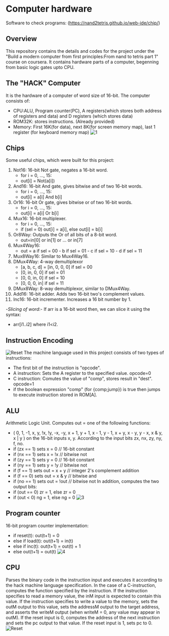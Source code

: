 # Computer hardware
Software to check programs: (https://nand2tetris.github.io/web-ide/chip/)
## Overview
 This repository contains the details and codes for the project under the "Build a modern computer from first principles:From nand to tetris part 1" course on coursera. It contains hardware parts of a computer, begenning from basic logic gates upto CPU.
## The "HACK" Computer
It is the hardware of a computer of word size of 16-bit. The computer consists of: 
- CPU:ALU, Program counter(PC), A registers(which stores both address of registers and data) and D registers (which stores data)
- ROM32K: stores instructions. (Already provided)
- Memory: First 16K(for data), next 8K(for screen memory map), last 1 register (for keyboard memory map)
![1](https://github.com/user-attachments/assets/e65801a4-c970-47b3-ad0b-c0a70588cdfc)
## Chips
Some useful chips, which were built for this project:
1. Not16: 16-bit Not gate, negates a 16-bit word.
   - for i = 0, ..., 15:
   - out[i] = Not(a[i])
2. And16: 16-bit And gate, gives bitwise and of two 16-bit words.
   - for i = 0, ..., 15:
   - out[i] = a[i] And b[i]
3. Or16: 16-bit Or gate, gives bitwise or of two 16-bit words.
   - for i = 0, ..., 15:
   - out[i] = a[i] Or b[i]
4. Mux16: 16-bit multiplexer.
   - for i = 0, ..., 15:
   - if (sel = 0) out[i] = a[i], else out[i] = b[i]
6. Or8Way: Outputs the Or of all bits of a 8-bit word.
   - out=in[0] or in[1] or ... or in[7]
7. Mux4Way16:
   - out = a if sel = 00
         - b if sel = 01
         - c if sel = 10
         - d if sel = 11
8. Mux8Way16: Similar to Mux4Way16.
9. DMux4Way: 4-way demultiplexor
   - [a, b, c, d] = [in, 0, 0, 0] if sel = 00
   - [0, in, 0, 0] if sel = 01
   - [0, 0, in, 0] if sel = 10
   - [0, 0, 0, in] if sel = 11
10. DMux8Way: 8-way demultiplexor, similar to DMux4Way.
11. Add16: 16-bit adder. Adds two 16-bit two's complement values.
12. Inc16: 16-bit incrementer. Increases a 16 bit number by 1.

-*Slicing of word*:-
If arr is a 16-bit word then, we can slice it using the syntax:
- arr[i1..i2] where i1<i2.
## Instruction Encoding
![Reset](https://github.com/user-attachments/assets/81ec92cd-86d6-4020-a0a6-69071baacfa6)
The machine language used in this project consists of two types of instructions:
- The first bit of the instruction is "opcode".
- A instruction: Sets the A register to the specified value. opcode=0
- C instruction: Comutes the value of "comp", stores result in "dest". opcode=1
- if the boolean expression "comp" (for {comp;jump}) is true then jumps to execute instruction stored in ROM[A].
## ALU
Arithmetic Logic Unit. Computes out = one of the following functions:
- ( 0, 1, -1, x, y, !x, !y, -x, -y, x + 1, y + 1, x - 1, y - 1, x + y, x - y, y - x, x & y, x | y ) on the 16-bit inputs x, y.
According to the input bits zx, nx, zy, ny, f, no.
- if (zx == 1) sets x = 0        // 16-bit constant
- if (nx == 1) sets x = !x       // bitwise not
- if (zy == 1) sets y = 0        // 16-bit constant
- if (ny == 1) sets y = !y       // bitwise not
- if (f == 1)  sets out = x + y  // integer 2's complement addition
- if (f == 0)  sets out = x & y  // bitwise and
- if (no == 1) sets out = !out   // bitwise not
In addition, computes the two output bits:
- if (out == 0) zr = 1, else zr = 0
- if (out < 0)  ng = 1, else ng = 0
![3](https://github.com/user-attachments/assets/7e5d76d0-16d0-4a13-a9aa-f25dc7fdc58d)
## Program counter
16-bit program counter implementation:
- if      reset(t): out(t+1) = 0
- else if load(t):  out(t+1) = in(t)
- else if inc(t):   out(t+1) = out(t) + 1
- else              out(t+1) = out(t)
![4](https://github.com/user-attachments/assets/bd38abfb-b918-4cf7-bb3c-3ccd11132db7)
## CPU
Parses the binary code in the instruction input and executes it according to the hack machine language specification. In the case of a C-instruction, computes the function specified by the instruction. If the instruction specifies to read a memory value, the inM input is expected to contain this value. If the instruction specifies to write a value to the memory, sets the outM output to this value, sets the addressM output to the target address, and asserts the writeM output (when writeM = 0, any value may appear in outM). If the reset input is 0, computes the address of the next instruction and sets the pc output to that value. If the reset input is 1, sets pc to 0.
![Reset](https://github.com/user-attachments/assets/ee4a0e00-c293-4853-b1e5-6e0b85b81daf)
